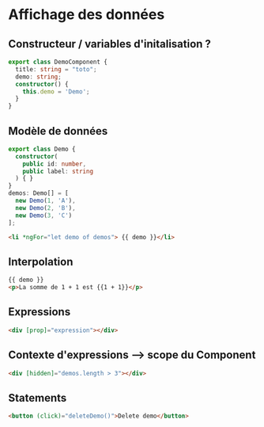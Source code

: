 # Affichage des données

## Constructeur / variables d'initalisation ?

```typescript
export class DemoComponent {
  title: string = "toto";
  demo: string;
  constructor() {
    this.demo = 'Demo';
  }
}
```

## Modèle de données

```typescript
export class Demo {
  constructor(
    public id: number,
    public label: string
  ) { }
}
demos: Demo[] = [
  new Demo(1, 'A'),
  new Demo(2, 'B'),
  new Demo(3, 'C')
];
```

```html
<li *ngFor="let demo of demos"> {{ demo }}</li>
```

## Interpolation

```html
{{ demo }}
<p>La somme de 1 + 1 est {{1 + 1}}</p>
```

## Expressions

```html
<div [prop]="expression"></div>
```

## Contexte d'expressions --> scope du Component

```html
<div [hidden]="demos.length > 3"></div>
```

## Statements

```html
<button (click)="deleteDemo()">Delete demo</button>
```